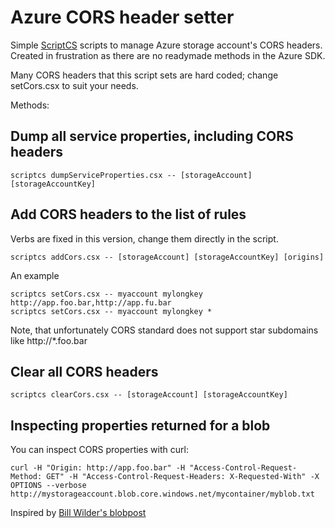 # Azure CORS header setter #

Simple [ScriptCS](http://scriptcs.net/) scripts to manage Azure storage account's CORS headers. 
Created in frustration as there are no readymade methods in the Azure SDK.

Many CORS headers that this script sets are hard coded; change setCors.csx to suit your needs. 

Methods: 

## Dump all service properties, including CORS headers ##

    scriptcs dumpServiceProperties.csx -- [storageAccount] [storageAccountKey] 

## Add CORS headers to the list of rules ##

Verbs are fixed in this version, change them directly in the script. 

    scriptcs addCors.csx -- [storageAccount] [storageAccountKey] [origins]
    
An example 

    scriptcs setCors.csx -- myaccount mylongkey http://app.foo.bar,http://app.fu.bar
    scriptcs setCors.csx -- myaccount mylongkey *
    
Note, that unfortunately CORS standard does not support star subdomains like http://*.foo.bar

## Clear all CORS headers ##

    scriptcs clearCors.csx -- [storageAccount] [storageAccountKey] 


## Inspecting properties returned for a blob ##
 
You can inspect CORS properties with curl:

    curl -H "Origin: http://app.foo.bar" -H "Access-Control-Request-Method: GET" -H "Access-Control-Request-Headers: X-Requested-With" -X OPTIONS --verbose http://mystorageaccount.blob.core.windows.net/mycontainer/myblob.txt 




Inspired by [Bill Wilder's blobpost](http://blog.codingoutloud.com/2014/02/21/stupid-azure-trick-6-a-cors-toggler-command-line-tool-for-windows-azure-blobs/)